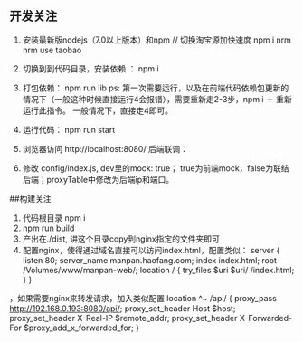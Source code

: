 ## 开发关注
1. 安装最新版nodejs（7.0以上版本）和npm
// 切换淘宝源加快速度
  npm i nrm
 nrm use taobao

2. 切换到到代码目录，安装依赖 ： npm i
3. 打包依赖： npm run lib 
ps: 第一次需要运行，以及在前端代码依赖包更新的情况下（一般这种时候直接运行4会报错），需要重新走2-3步，npm i ＋ 重新运行此指令。 
一般情况下，直接走4即可。

4. 运行代码： npm run start
5. 浏览器访问 http://localhost:8080/
后端联调：
1. 修改 config/index.js, dev里的mock: true； true为前端mock，false为联结后端；proxyTable中修改为后端ip和端口。


##构建关注
1. 代码根目录 npm i
2. npm run build
3. 产出在./dist, 讲这个目录copy到nginx指定的文件夹即可
4. 配置nginx，使得通过域名直接可以访问index.html，配置类似：
server {
    listen 80;
    server_name manpan.haofang.com;
    index  index.html;
    root /Volumes/www/manpan-web/;
    location / {
        try_files $uri $uri/ /index.html;
    }
}

，如果需要nginx来转发请求，加入类似配置
   location ^~ /api/ {
    proxy_pass         http://192.168.0.193:8080/api/;
    proxy_set_header   Host             $host;
    proxy_set_header   X-Real-IP        $remote_addr;
    proxy_set_header   X-Forwarded-For  $proxy_add_x_forwarded_for;
  }